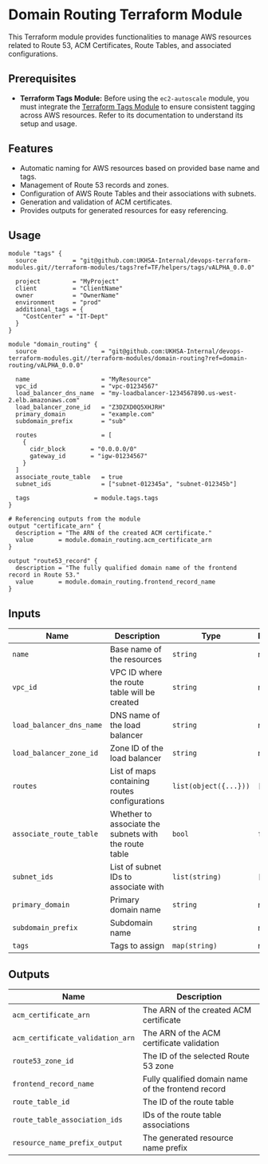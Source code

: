 # Domain Routing Terraform Module

This Terraform module provides functionalities to manage AWS resources related to Route 53, ACM Certificates, Route Tables, and associated configurations.

## Prerequisites

- **Terraform Tags Module:** Before using the `ec2-autoscale` module, you must integrate the [Terraform Tags Module](../helpers/tags) to ensure consistent tagging across AWS resources. Refer to its documentation to understand its setup and usage.

## Features

- Automatic naming for AWS resources based on provided base name and tags.
- Management of Route 53 records and zones.
- Configuration of AWS Route Tables and their associations with subnets.
- Generation and validation of ACM certificates.
- Provides outputs for generated resources for easy referencing.

## Usage

```hcl
module "tags" {
  source          = "git@github.com:UKHSA-Internal/devops-terraform-modules.git//terraform-modules/tags?ref=TF/helpers/tags/vALPHA_0.0.0"

  project         = "MyProject"
  client          = "ClientName"
  owner           = "OwnerName"
  environment     = "prod"
  additional_tags = {
    "CostCenter" = "IT-Dept"
  }
}

module "domain_routing" {
  source                  = "git@github.com:UKHSA-Internal/devops-terraform-modules.git//terraform-modules/domain-routing?ref=domain-routing/vALPHA_0.0.0"
  
  name                    = "MyResource"
  vpc_id                  = "vpc-01234567"
  load_balancer_dns_name  = "my-loadbalancer-1234567890.us-west-2.elb.amazonaws.com"
  load_balancer_zone_id   = "Z3DZXD0Q5XHJRH"
  primary_domain          = "example.com"
  subdomain_prefix        = "sub"

  routes                  = [
    {
      cidr_block       = "0.0.0.0/0"
      gateway_id       = "igw-01234567"
    }
  ]
  associate_route_table   = true
  subnet_ids              = ["subnet-012345a", "subnet-012345b"]

  tags                  = module.tags.tags
}

# Referencing outputs from the module
output "certificate_arn" {
  description = "The ARN of the created ACM certificate."
  value       = module.domain_routing.acm_certificate_arn
}

output "route53_record" {
  description = "The fully qualified domain name of the frontend record in Route 53."
  value       = module.domain_routing.frontend_record_name
}
```

## Inputs

| Name                     | Description                                      | Type                                                 | Default | Required |
|--------------------------|--------------------------------------------------|------------------------------------------------------|---------|----------|
| `name`                   | Base name of the resources                       | `string`                                             | n/a     | yes      |
| `vpc_id`                 | VPC ID where the route table will be created     | `string`                                             | n/a     | yes      |
| `load_balancer_dns_name` | DNS name of the load balancer                    | `string`                                             | n/a     | yes      |
| `load_balancer_zone_id`  | Zone ID of the load balancer                     | `string`                                             | n/a     | yes      |
| `routes`                 | List of maps containing routes configurations    | `list(object({...}))`                                 | `[]`    | no       |
| `associate_route_table`  | Whether to associate the subnets with the route table | `bool`                                      | `false` | no       |
| `subnet_ids`             | List of subnet IDs to associate with             | `list(string)`                                       | `[]`    | no       |
| `primary_domain`         | Primary domain name                              | `string`                                             | n/a     | yes      |
| `subdomain_prefix`       | Subdomain name                                   | `string`                                             | n/a     | yes      |
| `tags`                   | Tags to assign                                   | `map(string)`                                        | n/a     | yes      |

## Outputs

| Name                              | Description                                           |
|-----------------------------------|-------------------------------------------------------|
| `acm_certificate_arn`             | The ARN of the created ACM certificate               |
| `acm_certificate_validation_arn`  | The ARN of the ACM certificate validation            |
| `route53_zone_id`                 | The ID of the selected Route 53 zone                  |
| `frontend_record_name`            | Fully qualified domain name of the frontend record    |
| `route_table_id`                  | The ID of the route table                             |
| `route_table_association_ids`     | IDs of the route table associations                   |
| `resource_name_prefix_output`     | The generated resource name prefix                    |

